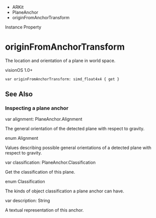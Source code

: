 

- ARKit
- PlaneAnchor
-  originFromAnchorTransform 

Instance Property

# originFromAnchorTransform

The location and orientation of a plane in world space.

visionOS 1.0+

``` source
var originFromAnchorTransform: simd_float4x4 { get }
```

## See Also

### Inspecting a plane anchor

var alignment: PlaneAnchor.Alignment

The general orientation of the detected plane with respect to gravity.

enum Alignment

Values describing possible general orientations of a detected plane with respect to gravity.

var classification: PlaneAnchor.Classification

Get the classification of this plane.

enum Classification

The kinds of object classification a plane anchor can have.

var description: String

A textual representation of this anchor.

